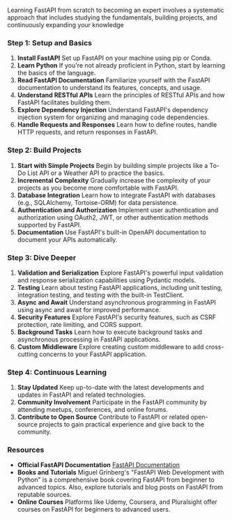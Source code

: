 Learning FastAPI from scratch to becoming an expert involves a systematic approach that includes studying the fundamentals, building projects, and continuously expanding your knowledge

### Step 1: Setup and Basics
1. **Install FastAPI** Set up FastAPI on your machine using pip or Conda.
2. **Learn Python** If you're not already proficient in Python, start by learning the basics of the language.
3. **Read FastAPI Documentation** Familiarize yourself with the FastAPI documentation to understand its features, concepts, and usage.
4. **Understand RESTful APIs** Learn the principles of RESTful APIs and how FastAPI facilitates building them.
5. **Explore Dependency Injection** Understand FastAPI's dependency injection system for organizing and managing code dependencies.
6. **Handle Requests and Responses** Learn how to define routes, handle HTTP requests, and return responses in FastAPI.

### Step 2: Build Projects
1. **Start with Simple Projects** Begin by building simple projects like a To-Do List API or a Weather API to practice the basics.
2. **Incremental Complexity** Gradually increase the complexity of your projects as you become more comfortable with FastAPI.
3. **Database Integration** Learn how to integrate FastAPI with databases (e.g., SQLAlchemy, Tortoise-ORM) for data persistence.
4. **Authentication and Authorization** Implement user authentication and authorization using OAuth2, JWT, or other authentication methods supported by FastAPI.
5. **Documentation** Use FastAPI's built-in OpenAPI documentation to document your APIs automatically.

### Step 3: Dive Deeper
1. **Validation and Serialization** Explore FastAPI's powerful input validation and response serialization capabilities using Pydantic models.
2. **Testing** Learn about testing FastAPI applications, including unit testing, integration testing, and testing with the built-in TestClient.
3. **Async and Await** Understand asynchronous programming in FastAPI using async and await for improved performance.
4. **Security Features** Explore FastAPI's security features, such as CSRF protection, rate limiting, and CORS support.
5. **Background Tasks** Learn how to execute background tasks and asynchronous processing in FastAPI applications.
6. **Custom Middleware** Explore creating custom middleware to add cross-cutting concerns to your FastAPI application.

### Step 4: Continuous Learning
1. **Stay Updated** Keep up-to-date with the latest developments and updates in FastAPI and related technologies.
2. **Community Involvement** Participate in the FastAPI community by attending meetups, conferences, and online forums.
3. **Contribute to Open Source** Contribute to FastAPI or related open-source projects to gain practical experience and give back to the community.

### Resources
- **Official FastAPI Documentation** [FastAPI Documentation](https://fastapi.tiangolo.com/)
- **Books and Tutorials** Miguel Grinberg's "FastAPI Web Development with Python" is a comprehensive book covering FastAPI from beginner to advanced topics. Also, explore tutorials and blog posts on FastAPI from reputable sources.
- **Online Courses** Platforms like Udemy, Coursera, and Pluralsight offer courses on FastAPI for beginners to advanced users.